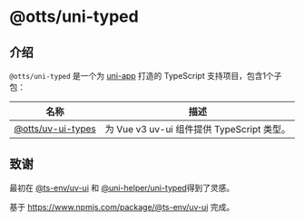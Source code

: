# @otts/uni-typed

## 介绍

`@otts/uni-typed` 是一个为 [uni-app](https://uniapp.dcloud.net.cn/) 打造的 TypeScript 支持项目，包含1个子包：

|名称|描述|
|---|---|
|[@otts/uv-ui-types](https://github.com/ottswang/otts-uni-typed/tree/master/packages/uv-ui-types)|为 Vue v3 uv-ui 组件提供 TypeScript 类型。|

## 致谢

最初在 [@ts-env/uv-ui](https://www.npmjs.com/package/@ts-env/uv-ui) 和 [@uni-helper/uni-typed](https://github.com/uni-helper/uni-typed)得到了灵感。

基于 <https://www.npmjs.com/package/@ts-env/uv-ui> 完成。
